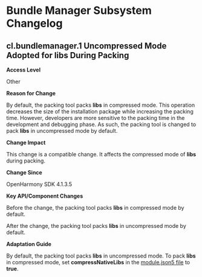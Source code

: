 # Bundle Manager Subsystem Changelog

## cl.bundlemanager.1 Uncompressed Mode Adopted for libs During Packing

**Access Level**

Other

**Reason for Change**

By default, the packing tool packs **libs** in compressed mode. This operation decreases the size of the installation package while increasing the packing time. However, developers are more sensitive to the packing time in the development and debugging phase. As such, the packing tool is changed to pack **libs** in uncompressed mode by default.

**Change Impact**

This change is a compatible change. It affects the compressed mode of **libs** during packing.

**Change Since**

OpenHarmony SDK 4.1.3.5

**Key API/Component Changes**

Before the change, the packing tool packs **libs** in compressed mode by default.

After the change, the packing tool packs **libs** in uncompressed mode by default.

**Adaptation Guide**

By default, the packing tool packs **libs** in uncompressed mode. To pack **libs** in compressed mode, set **compressNativeLibs** in the [module.json5 file](../../../application-dev/quick-start/module-configuration-file.md) to **true**.
